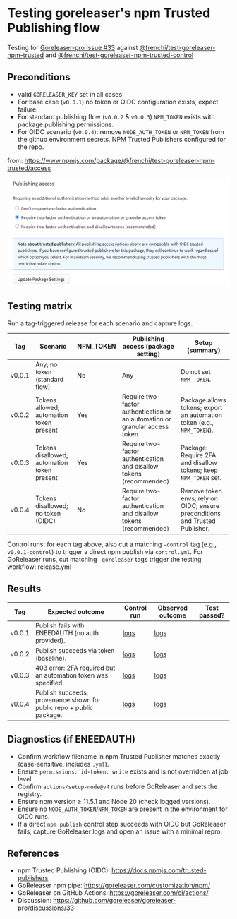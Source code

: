 # Testing goreleaser's npm Trusted Publishing flow

Testing for [Goreleaser-pro Issue #33](https://github.com/goreleaser/goreleaser-pro/discussions/33) against [@frenchi/test-goreleaser-npm-trusted](https://www.npmjs.com/package/@frenchi/test-goreleaser-npm-trusted) and [@frenchi/test-goreleaser-npm-trusted-control](https://www.npmjs.com/package/@frenchi/test-goreleaser-npm-trusted)

## Preconditions

- valid `GORELEASER_KEY` set in all cases
- For base case (`v0.0.1`) no token or OIDC configuration exists, expect failure.
- For standard publishing flow (`v0.0.2` & `v0.0.3`) `NPM_TOKEN` exists with package publishing permissions.
- For OIDC scenario (`v0.0.4`): remove `NODE_AUTH_TOKEN` or `NPM_TOKEN` from the github environment secrets. NPM Trusted Publishers configured for the repo.

from: https://www.npmjs.com/package/@frenchi/test-goreleaser-npm-trusted/access

![Publishing access](publishing_access.png)

## Testing matrix

Run a tag-triggered release for each scenario and capture logs.

| Tag    | Scenario                                    | NPM_TOKEN | Publishing access (package setting)                                         | Setup (summary)                                                              |
| ------ | ------------------------------------------- | --------- | --------------------------------------------------------------------------- | ---------------------------------------------------------------------------- |
| v0.0.1 | Any; no token (standard flow)               | No        | Any                                                                         | Do not set `NPM_TOKEN`.                                                      |
| v0.0.2 | Tokens allowed; automation token present    | Yes       | Require two-factor authentication or an automation or granular access token | Package allows tokens; export an automation token (e.g., `NPM_TOKEN`).       |
| v0.0.3 | Tokens disallowed; automation token present | Yes       | Require two-factor authentication and disallow tokens (recommended)         | Package: Require 2FA and disallow tokens; keep `NPM_TOKEN` set.              |
| v0.0.4 | Tokens disallowed; no token (OIDC)          | No        | Require two-factor authentication and disallow tokens (recommended)         | Remove token envs; rely on OIDC; ensure preconditions and Trusted Publisher. |

Control runs: for each tag above, also cut a matching `-control` tag (e.g., `v0.0.1-control`) to trigger a direct npm publish via `control.yml`. For GoReleaser runs, cut matching `-goreleaser` tags trigger the testing workflow: release.yml

## Results

| Tag    | Expected outcome                                                     | Control run                                                                                             | Observed outcome | Test passed? |
| ------ | -------------------------------------------------------------------- | ------------------------------------------------------------------------------------------------------- | ---------------- | ------------ |
| v0.0.1 | Publish fails with ENEEDAUTH (no auth provided).                     | [logs](https://github.com/frenchi/test-goreleaser-npm-trusted/actions/runs/17902305355/job/50897305627) | [logs]()         |              |
| v0.0.2 | Publish succeeds via token (baseline).                               | [logs]()                                                                                                | [logs]()         |              |
| v0.0.3 | 403 error: 2FA required but an automation token was specified.       | [logs]()                                                                                                | [logs]()         |              |
| v0.0.4 | Publish succeeds; provenance shown for public repo + public package. | [logs]()                                                                                                | [logs]()         |              |

## Diagnostics (if ENEEDAUTH)

- Confirm workflow filename in npm Trusted Publisher matches exactly (case-sensitive, includes `.yml`).
- Ensure `permissions: id-token: write` exists and is not overridden at job level.
- Confirm `actions/setup-node@v4` runs before GoReleaser and sets the registry.
- Ensure npm version ≥ 11.5.1 and Node 20 (check logged versions).
- Ensure no `NODE_AUTH_TOKEN`/`NPM_TOKEN` are present in the environment for OIDC runs.
- If a direct `npm publish` control step succeeds with OIDC but GoReleaser fails, capture GoReleaser logs and open an issue with a minimal repro.

## References

- npm Trusted Publishing (OIDC): https://docs.npmjs.com/trusted-publishers
- GoReleaser npm pipe: https://goreleaser.com/customization/npm/
- GoReleaser on GitHub Actions: https://goreleaser.com/ci/actions/
- Discussion: https://github.com/goreleaser/goreleaser-pro/discussions/33
